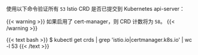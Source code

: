 使用以下命令验证所有 `53` Istio CRD 是否已提交到 Kubernetes api-server：

{{< warning >}}
如果启用了 cert-manager，则 CRD 计数将为 `58`。
{{< /warning >}}

{{< text bash >}}
$ kubectl get crds | grep 'istio.io\|certmanager.k8s.io' | wc -l
53
{{< /text >}}
